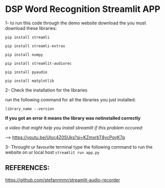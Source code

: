 # DSP Word Recognition Streamlit APP

1- to run this code through the demo website download the you must download these libraries:

`pip install streamli`

`pip install streamli-extras`

`pip install numpy`

`pip install streamlit-audiorec`

`pip install pyaudio`

`pip install matplotlib`

2- Check the installation for the libraries
   
run the following command for all the libraries you just installed:
   
`library_name --version`
   
**If you got an error it means the library was notinstalled correctly**
   
*a video that might help you install streamlit if this problem occured:*
   
--> https://youtu.be/Uloc4Z0SUks?si=KZmxrbT8ycPoyK7q

3- Throught ur favourite terminal type the following command to run the website on ur local host
`streamlit run app.py`

## REFERENCES:
https://github.com/stefanrmmr/streamlit-audio-recorder
